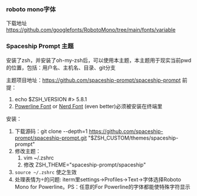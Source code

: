 ### roboto mono字体

下载地址
https://github.com/googlefonts/RobotoMono/tree/main/fonts/variable

### Spaceship Prompt 主题
安装了zsh，并安装了oh-my-zsh后，可以使用本主题，本主题用于现实当前pwd的位置，包括：用户名、主机名、目录、git分支

主题项目地址：https://github.com/spaceship-prompt/spaceship-prompt
前提：
1. echo $ZSH_VERSION #> 5.8.1
2. [Powerline Font](https://github.com/powerline/fonts) or [Nerd Font](https://www.nerdfonts.com/) (even better)必须被安装在终端里

安装：
1. 下载源码：git clone --depth=1 https://github.com/spaceship-prompt/spaceship-prompt.git "$ZSH_CUSTOM/themes/spaceship-prompt"
2. 修改主题：
   1. vim ~/.zshrc
   2. 修改 ZSH_THEME="spaceship-prompt/spaceship"
3. `source ~/.zshrc` 使之生效
4. 处理表情为的问题: iterm里settings->Profiles->Text->字体选择Roboto Mono for Powerline。PS：任意的For Powerline的字体都能使特殊字符显示

